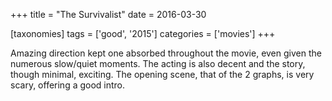 +++
title = "The Survivalist"
date = 2016-03-30

[taxonomies]
tags = ['good', '2015']
categories = ['movies']
+++

Amazing direction kept one absorbed throughout the movie, even given
the numerous slow/quiet moments. The acting is also decent and the
story, though minimal, exciting. The opening scene, that of the 2
graphs, is very scary, offering a good intro.
